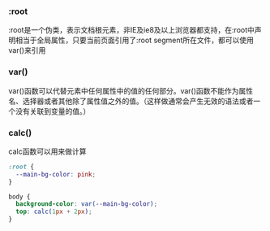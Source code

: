 ### :root
:root是一个伪类，表示文档根元素，非IE及ie8及以上浏览器都支持，在:root中声明相当于全局属性，只要当前页面引用了:root segment所在文件，都可以使用var()来引用

### var()
var()函数可以代替元素中任何属性中的值的任何部分。var()函数不能作为属性名、选择器或者其他除了属性值之外的值。（这样做通常会产生无效的语法或者一个没有关联到变量的值。）

### calc()
calc函数可以用来做计算

```css
:root {
  --main-bg-color: pink;
}

body {
  background-color: var(--main-bg-color);
  top: calc(1px + 2px);
}

```